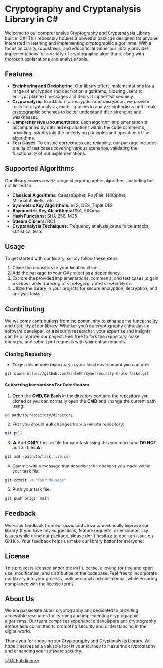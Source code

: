 # Cryptography and Cryptanalysis Library in C#

Welcome to our comprehensive Cryptography and Cryptanalysis Library built in C#! This repository houses a powerful package designed for anyone interested in learning and implementing cryptographic algorithms. With a focus on clarity, robustness, and educational value, our library provides implementations for a variety of cryptographic algorithms, along with thorough explanations and analysis tools.

## Features

- **Enciphering and Deciphering:** Our library offers implementations for a range of encryption and decryption algorithms, allowing users to encrypt plaintext messages and decrypt ciphertext securely.
- **Cryptanalysis:** In addition to encryption and decryption, we provide tools for cryptanalysis, enabling users to analyze ciphertexts and break cryptographic schemes to better understand their strengths and weaknesses.
- **Comprehensive Documentation:** Each algorithm implementation is accompanied by detailed explanations within the code comments, providing insights into the underlying principles and operation of the algorithms.
- **Test Cases:** To ensure correctness and reliability, our package includes a suite of test cases covering various scenarios, validating the functionality of our implementations.

## Supported Algorithms

Our library covers a wide range of cryptographic algorithms, including but not limited to:

- **Classical Algorithms:** CaesarCipher, PlayFair, HillCipher, Monoalphabetic, etc ...
- **Symmetric Key Algorithms:** AES, DES, Triple DES
- **Asymmetric Key Algorithms:** RSA, ElGamal
- **Hash Functions:** SHA-256, MD5
- **Stream Ciphers:** RC4
- **Cryptanalysis Techniques:** Frequency analysis, brute force attacks, statistical tests

## Usage

To get started with our library, simply follow these steps:

1. Clone the repository to your local machine.
2. Add the package to your C# project as a dependency.
3. Explore the provided implementations, comments, and test cases to gain a deeper understanding of cryptography and cryptanalysis.
4. Utilize the library in your projects for secure encryption, decryption, and analysis tasks.

## Contributing

We welcome contributions from the community to enhance the functionality and usability of our library. Whether you're a cryptography enthusiast, a software developer, or a security researcher, your expertise and insights can help improve our project. Feel free to fork the repository, make changes, and submit pull requests with your enhancements.

### Cloning Repository
- To get this remote repository in your local environment you can use:
```bash
git clone https://github.com/Saalehh/Cybersecurity-Crpto-Tasks.git
```
#### Submitting Instructions For Contributors

1. Open the **CMD**/**Git Bash** in the directory contains the repository you cloned or you can normally open the **CMD** and change the current path using:
```bash
cd path/to/repository/directory
```
2. First you should **pull** changes from a remote repository:
```bash
git pull
```
3. ⚠️ Add **ONLY** the `.cs` file for your task using this command and **DO NOT** add all files ⚠️:
```bash
git add <path/to/task_file.cs>
```
4. Commit with a message that describes the changes you made within your task file:
```bash
git commit -m "Your Message"
```
5. Push your task file:
```bash
git push origin main
```

## Feedback

We value feedback from our users and strive to continually improve our library. If you have any suggestions, feature requests, or encounter any issues while using our package, please don't hesitate to open an issue on GitHub. Your feedback helps us make our library better for everyone.

## License

This project is licensed under the [MIT License](LICENSE), allowing for free and open use, modification, and distribution of the codebase. Feel free to incorporate our library into your projects, both personal and commercial, while ensuring compliance with the license terms.

## About Us

We are passionate about cryptography and dedicated to providing accessible resources for learning and implementing cryptographic algorithms. Our team comprises experienced developers and cryptography enthusiasts committed to promoting security and understanding in the digital world.

Thank you for choosing our Cryptography and Cryptanalysis Library. We hope it serves as a valuable tool in your journey to mastering cryptography and enhancing your software security.


[![GitHub license](https://img.shields.io/github/license/Saalehh/Cybersecurity-Crpto-Tasks)](https://github.com/Saalehh/Cybersecurity-Crpto-Tasks/blob/master/LICENSE)
